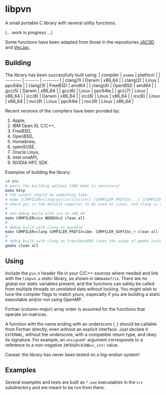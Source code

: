# libpvn
A small portable C library with several utility functions.

(... work in progress ...)

Some functions have been adapted from those in the repositories [JACSD](https://github.com/venovako/JACSD) and [VecJac](https://github.com/venovako/VecJac).

## Building

The library has been successfully built using:
| compiler | `uname` | platform |
| -------- | ------- | -------- |
| clang(1) | Darwin  | x86_64   |
| clang(2) | Linux   | ppc64le  |
| clang(3) | FreeBSD | amd64    |
| clang(4) | OpenBSD | amd64    |
| gcc(5)   | Darwin  | x86_64   |
| gcc(6)   | Linux   | ppc64le  |
| gcc(7)   | Linux   | x86_64   |
| icc(8)   | Darwin  | x86_64   |
| icc(8)   | Linux   | x86_64   |
| icx(8)   | Linux   | x86_64   |
| nvc(9)   | Linux   | ppc64le  |
| nvc(9)   | Linux   | x86_64   |

Recent versions of the compilers have been povided by:
1. Apple,
2. IBM Open XL C/C++,
3. FreeBSD,
4. OpenBSD,
5. Homebrew,
6. openSUSE,
7. Oracle Linux,
8. Intel oneAPI,
9. NVIDIA HPC SDK.

Examples of building the library:
```bash
cd src
# query the building options (GNU make is necessary)
make help
# the output should be something like:
# make [COMPILER=clang|gcc|icc|icx|nvc] [COMPILER_PREFIX=...] [COMPILER_SUFFIX=...] [NDEBUG=0|1|2|3|...] [VECLEN=...] [all|clean|help]
# where gcc is the default compiler to be used on Linux, and clang is otherwise
#
# non-debug build with icx on x86_64
make COMPILER=icx NDEBUG=3 clean all
#
# debug build with clang on ppc64le
make COMPILER=clang COMPILER_PREFIX=ibm- COMPILER_SUFFIX=_r clean all
#
# debug build with clang on Free/OpenBSD (note the usage of gmake instead of make)
gmake clean all
```

## Using

Include the `pvn.h` header file in your C/C++ sources where needed and link with the `libpvn.a` static library, as shown in `GNUmakefile`.
There are no global nor static variables present, and the functions can safely be called from multiple threads on *unrelated* data without locking.
You might wish to tune the compiler flags to match yours, especially if you are building a static executable and/or not using OpenMP.

Fortran (column-major) array order is assumed for the functions that operate on matrices.

A function with the name ending with an underscore (`_`) should be callable from Fortran directly, even without an explicit interface.
Just declare it `EXTERNAL`, without the underscore, with a compatible return type, and obey its signature.
For example, an `unsigned*` argument corresponds to a reference to a non-negative `INTEGER(KIND=c_int)` value.

Caveat: the library has never been tested on a big-endian system!

## Examples

Several examples and tests are built as `*.exe` executables in the `src` subdirectory and are meant to be run from there.
